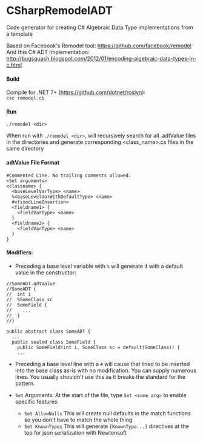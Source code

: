 # CSharpRemodelADT

Code generator for creating C# Algebraic Data Type implementations from a template

Based on Facebook's Remodel tool: https://github.com/facebook/remodel  
And this C# ADT Implementation: http://bugsquash.blogspot.com/2012/01/encoding-algebraic-data-types-in-c.html

#### Build

Compile for .NET 7+ (https://github.com/dotnet/roslyn):  
`csc remodel.cs`

#### Run

`./remodel <dir>`

When run with `./remodel <dir>`, will recursively search for all .adtValue files in the
directories and generate corresponding <class_name>.cs files in the same directory

#### adtValue File Format

```
#Commented Line. No trailing comments allowed.
<Set arguments>
<classname> {
  <baseLevelVarType> <name>
  %<baseLevelVarWithDefaultType> <name>
  #<fixedLineInsertion>
  <fieldname1> {
    <fieldVarType> <name>
  }
  <fieldname2> {
    <fieldVarType> <name>
  }
}
```

#### Modifiers:

- Preceding a base level variable with `%` will generate it with a default value in the constructor:

```
//SomeADT.adtValue
//SomeADT {
//  int i
//  %SomeClass sc
//  SomeField {
//    ...
//  }
//}

public abstract class SomeADT {
  ...
  public sealed class SomeField {
    public SomeField(int i, SomeClass sc = default(SomeClass)) {
    ...
```

- Preceding a base level line with a `#` will cause that lined to be inserted into the base class
  as-is with no modification. You can supply numerous lines. You usually shouldn't use this as it breaks the
  standard for the pattern.

- `Set` Arguments:
  At the start of the file, type `Set <some_arg>` to enable specific features:

  - `Set AllowNulls`
    This will create null defaults in the match functions so you don't have to match the whole thing
  - `Set KnownTypes`
    This will generate `[KnownType...]` directives at the top for json serialization with Newtonsoft
